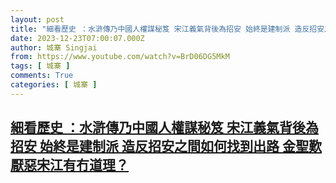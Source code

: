 ```yaml
---
layout: post
title: "細看歷史 ：水滸傳乃中國人權謀秘笈 宋江義氣背後為招安 始終是建制派 造反招安之間如何找到出路 金聖歎厭惡宋江有冇道理？"
date: 2023-12-23T07:00:07.000Z
author: 城寨 Singjai
from: https://www.youtube.com/watch?v=BrD06DG5MkM
tags: [ 城寨 ]
comments: True
categories: [ 城寨 ]
---
```

<!--1703314807000-->
[細看歷史 ：水滸傳乃中國人權謀秘笈 宋江義氣背後為招安 始終是建制派 造反招安之間如何找到出路 金聖歎厭惡宋江有冇道理？](https://www.youtube.com/watch?v=BrD06DG5MkM)
------

<div>

</div>
